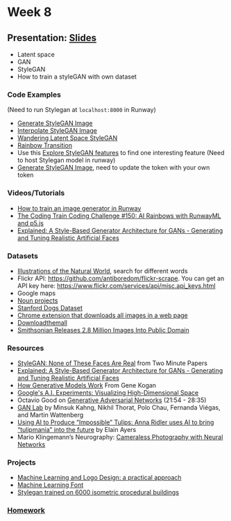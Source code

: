 # Week 8

## Presentation: [Slides](https://docs.google.com/presentation/d/1Mv1XlDNRNRcX9xWRE5OQ31Wv7K5dL2svsbHid9Rr758/edit?usp=sharing)
- Latent space
- GAN
- StyleGAN
- How to train a styleGAN with own dataset

### Code Examples
(Need to run Stylegan at `localhost:8000` in Runway)
* [Generate StyleGAN Image](https://editor.p5js.org/ima_ml/sketches/GOiFqtbkK)
* [Interpolate StyleGAN Image](https://editor.p5js.org/ima_ml/sketches/dyJmIybwi-)
* [Wandering Latent Space StyleGAN](https://editor.p5js.org/ima_ml/sketches/7YZzS37yh)
* [Rainbow Transition](https://editor.p5js.org/yining/sketches/u4ZnAkJT9)
* Use this [Explore StyleGAN features](https://editor.p5js.org/yining/sketches/lJUZecC1) to find one interesting feature
(Need to host Stylegan model in runway)
* [Generate StyleGAN Image](https://editor.p5js.org/yining/sketches/TmQVlCKr6), need to update the token with your own token

### Videos/Tutorials
* [How to train an image generator in Runway](https://learn.runwayml.com/#/create/train-image-generation)
* [The Coding Train Coding Challenge #150: AI Rainbows with RunwayML and p5.js](https://thecodingtrain.com/CodingChallenges/150-runway-rainbows.html)
* [Explained: A Style-Based Generator Architecture for GANs - Generating and Tuning Realistic Artificial Faces](https://heartbeat.fritz.ai/animated-stylegan-image-transitions-with-runwayml-57a2e20db80f)

### Datasets
- [Illustrations of the Natural World](https://www.flickr.com/search/?user_id=61021753%40N02&view_all=1&text=apple), search for different words
- Flickr API: https://github.com/antiboredom/flickr-scrape. You can get an API key here: https://www.flickr.com/services/api/misc.api_keys.html
- Google maps
- [Noun projects](https://thenounproject.com/)
- [Stanford Dogs Dataset](http://vision.stanford.edu/aditya86/ImageNetDogs/)
- [Chrome extension that downloads all images in a web page](https://chrome.google.com/webstore/detail/download-all-images/ifipmflagepipjokmbdecpmjbibjnakm/related)
- [Downloadthemall](https://chrome.google.com/webstore/detail/downthemall/nljkibfhlpcnanjgbnlnbjecgicbjkge?hl=en)
- [Smithsonian Releases 2.8 Million Images Into Public Domain](https://www.smithsonianmag.com/smithsonian-institution/smithsonian-releases-28-million-images-public-domain-180974263/)

### Resources
* [StyleGAN: None of These Faces Are Real](https://youtu.be/-cOYwZ2XcAc) from Two Minute Papers
* [Explained: A Style-Based Generator Architecture for GANs - Generating and Tuning Realistic Artificial Faces](https://towardsdatascience.com/explained-a-style-based-generator-architecture-for-gans-generating-and-tuning-realistic-6cb2be0f431)
* [How Generative Models Work](https://youtu.be/f-cCpVGoxhY) From Gene Kogan
* [Google's A.I. Experiments: Visualizing High-Dimensional Space](https://www.youtube.com/watch?v=wvsE8jm1GzE)
* Octavio Good on [Generative Adversarial Networks](https://www.youtube.com/watch?v=Oqm9vsf_hvU&feature=youtu.be&t=1313) (21:54 - 28:35)
* [GAN Lab](https://poloclub.github.io/ganlab/) by Minsuk Kahng, Nikhil Thorat, Polo Chau, Fernanda Viégas, and Martin Wattenberg
* [Using AI to Produce “Impossible” Tulips: Anna Ridler uses AI to bring “tulipmania” into the future](https://hyperallergic.com/487261/anna-ridler-tulipmania/) by Elain Ayers
* Mario Klingemann’s Neurography: [Cameraless Photography with Neural Networks](https://www.youtube.com/watch?v=21W5-q5YYjw)

### Projects
* [Machine Learning and Logo Design: a practical approach](https://www.linkedin.com/pulse/machine-learning-logo-design-practical-approach-edoardo-santamato/)
* [Machine Learning Font](http://www.machinelearningfont.com/)
* [Stylegan trained on 6000 isometric procedural buildings](https://twitter.com/lasdairmott/status/1234756842166767616?s=20)

### [Homework](https://github.com/yining1023/machine-learning-for-the-web/wiki/Week-8-2020-Fall)
